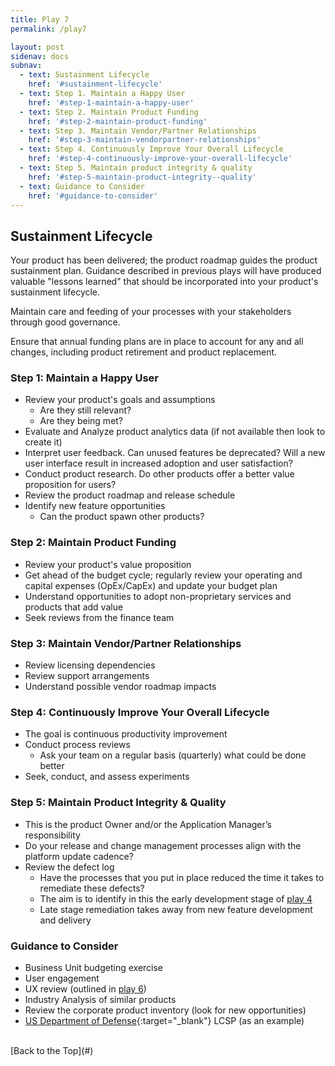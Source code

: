 ```yaml
---
title: Play 7
permalink: /play7

layout: post
sidenav: docs
subnav: 
  - text: Sustainment Lifecycle
    href: '#sustainment-lifecycle'
  - text: Step 1. Maintain a Happy User
    href: '#step-1-maintain-a-happy-user'
  - text: Step 2. Maintain Product Funding
    href: '#step-2-maintain-product-funding'
  - text: Step 3. Maintain Vendor/Partner Relationships
    href: '#step-3-maintain-vendorpartner-relationships'
  - text: Step 4. Continuously Improve Your Overall Lifecycle
    href: '#step-4-continuously-improve-your-overall-lifecycle'
  - text: Step 5. Maintain product integrity & quality
    href: '#step-5-maintain-product-integrity--quality'
  - text: Guidance to Consider
    href: '#guidance-to-consider'
---
```

## Sustainment Lifecycle
Your product has been delivered; the product roadmap guides the product sustainment plan. Guidance described in previous plays will have produced valuable "lessons learned" that should be incorporated into your product's sustainment lifecycle.

Maintain care and feeding of your processes with your stakeholders through good governance.

Ensure that annual funding plans are in place to account for any and all changes, including product retirement and product replacement.

### Step 1: Maintain a Happy User
-	Review your product's goals and assumptions
    - Are they still relevant?
    - Are they being met?
-	Evaluate and Analyze product analytics data (if not available then look to create it)
-	Interpret user feedback. Can unused features be deprecated? Will a new user interface result in increased adoption and user satisfaction?
-	Conduct product research. Do other products offer a better value proposition for users? 
-	Review the product roadmap and release schedule
-	Identify new feature opportunities
    - Can the product spawn other products?

### Step 2: Maintain Product Funding
-	Review your product's value proposition
-	Get ahead of the budget cycle; regularly review your operating and capital expenses (OpEx/CapEx) and update your budget plan
-	Understand opportunities to adopt non-proprietary services and products that add value
-	Seek reviews from the finance team

### Step 3: Maintain Vendor/Partner Relationships
-	Review licensing dependencies
-	Review support arrangements
-	Understand possible vendor roadmap impacts

### Step 4: Continuously Improve Your Overall Lifecycle
-	The goal is continuous productivity improvement
-	Conduct process reviews
    - Ask your team on a regular basis (quarterly) what could be done better
-	Seek, conduct, and assess experiments

### Step 5: Maintain Product Integrity & Quality
-	This is the product Owner and/or the Application Manager’s responsibility
-	Do your release and change management processes align with the platform update cadence?
-	Review the defect log
    - Have the processes that you put in place reduced the time it takes to remediate these defects?
    - The aim is to identify in this the early development stage of [play 4](/CITZ-IMB-playbook/play4)
    - Late stage remediation takes away from new feature development and delivery

### Guidance to Consider
- Business Unit budgeting exercise
-	User engagement
-	UX review (outlined in [play 6](/CITZ-IMB-playbook/play6))
- Industry Analysis of similar products
- Review the corporate product inventory (look for new opportunities)
- [US Department of Defense](http://acqnotes.com/acqnote/careerfields/life-cycle-sustainment-plan-lcsp){:target="_blank"} LCSP (as an example)

<br/>
[Back to the Top](#)